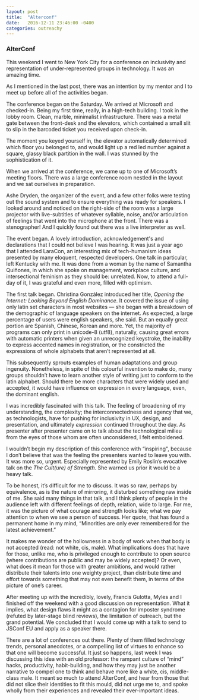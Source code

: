 ```yaml
---
layout: post
title:  "Alterconf"
date:   2016-12-11 23:46:00 -0400
categories: outreachy
---
```


### AlterConf

This weekend I went to New York City for a conference on inclusivity and representation of under-represented groups in technology. It was an amazing time.

As I mentioned in the last post, there was an intention by my mentor and I to meet up before all of the activities began.

The conference began on the Saturday. We arrived at Microsoft and checked-in. Being my first time, really, in a high-tech building. I took in the lobby room. Clean, marble, minimalist infrastructure. There was a metal gate between the front-desk and the elevators, which contained a small slit to slip in the barcoded ticket you received upon check-in.

The moment you keyed yourself in, the elevator automatically determined which floor you belonged to, and would light up a red led number against a square, glassy black partition in the wall. I was stunned by the sophistication of it.

When we arrived at the conference, we came up to one of Microsoft’s meeting floors. There was a large conference room nestled in the layout and we sat ourselves in preparation.

Ashe Dryden, the organizer of the event, and a few other folks were testing out the sound system and to ensure everything was ready for speakers. I looked around and noticed on the right-side of the room was a large projector with live-subtitles of whatever syllable, noise, and/or articulation of feelings that went into the microphone at the front. There was a stenographer! And I quickly found out there was a live interpreter as well.

The event began. A lovely introduction, acknowledgement's and declarations that I could not believe I was hearing. It was just a year ago that I attended LaraCon, an interesting mix of tech-humanism ideas presented by many eloquent, respected developers. One talk in particular, left Kentucky with me. It was done from a woman by the name of Samantha Quiñones, in which she spoke on management, workplace culture, and intersectional feminism as they should be: unrelated. Now, to attend a full-day of it, I was grateful and even more, filled with optimism.

The first talk began. Christina González introduced her title, _Opening the Internet: Looking Beyond English Dominance_. It covered the issue of using only latin set characters in most websites — she began with a breakdown of the demographic of language speakers on the internet. As expected, a large percentage of users were english speakers, she said. But an equally great portion are Spanish, Chinese, Korean and more. Yet, the majority of programs can only print in unicode-8 (utf8), naturally, causing great errors with automatic printers when given an unrecognized keystroke, the inability to express accented names in registration, or the constricted the expressions of whole alphabets that aren’t represented at all.

This subsequently sprouts examples of human adaptations and group ingenuity. Nonetheless, in spite of this colourful invention to make do, many groups shouldn’t have to learn another style of writing just to conform to the latin alphabet. Should there be more characters that were widely used and accepted, it would have influence on expression in every language, even, the dominant english.

I was incredibly fascinated with this talk. The feeling of broadening of my understanding, the complexity; the interconnectedness and agency that we, as technologists, have for pushing for inclusivity in UX, design, and presentation, and ultimately _expression_ continued throughout the day. As presenter after presenter came on to talk about the technological milieu from the eyes of those whom are often unconsidered, I felt emboldened.

I wouldn’t begin my description of this conference with “inspiring", because I don’t believe that was the feeling the presenters wanted to leave you with. It was more so, urgent. Especially represented by Emily Roslin’s evocative talk on the _The Cult(ure) of Strength_. She warned us prior it would be a heavy talk.

To be honest, it’s difficult for me to discuss. It was so raw, perhaps by equivalence, as is the nature of mirroring, it disturbed something raw inside of me. She said many things in that talk, and I think plenty of people in the audience left with different feelings of depth, relation, wide to large. For me, it was the picture of what courage and strength looks like; what we pay attention to when we see a person of success. Her quote, that has found a permanent home in my mind, “Minorities are only ever remembered for the latest achievement.”

It makes me wonder of the hollowness in a body of work when that body is not accepted (read: not white, cis, male). What implications does that have for those, unlike me, who is privileged enough to contribute to open source (where contributions are public and may be widely accepted)? Or even, what does it mean for those with greater ambitions, and would rather distribute their talents into one weighty project, than distribute time and effort towards something that may not even benefit them, in terms of the picture of one’s career.

After meeting up with the incredibly, lovely, Francis Gulotta, Myles and I finished off the weekend with a good discussion on representation. What it implies, what design flaws it might as a contagion for imposter syndrome (refuted by later-stage blind reviews), the limitation of outreach, but the grand potential. We concluded that I would come up with a talk to send to JSConf EU and apply as a speaker there.

There are a lot of conferences out there. Plenty of them filled technology trends, personal anecdotes, or a compelling list of virtues to enhance so that one will become successful. It just so happens, last week I was discussing this idea with an old professor: the rampant culture of “mind” hacks, productivity, habit-building, and how they may just be another narrative to compel one to think and behave more like a white, cis, middle-class male. It meant so much to attend AlterConf, and hear from those that did not slice their identities to fit this mould, did not urge me to, and spoke wholly from their experiences and revealed their ever-important ideas.

